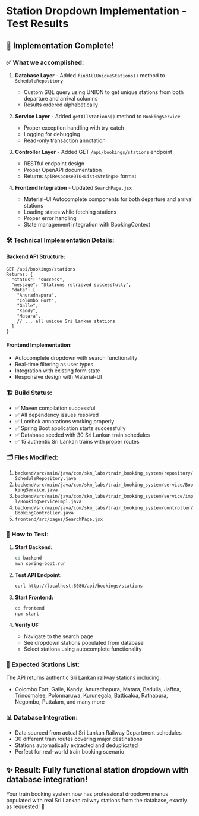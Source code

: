 # Station Dropdown Implementation - Test Results

## 🎯 Implementation Complete! 

### ✅ What we accomplished:

1. **Database Layer** - Added `findAllUniqueStations()` method to `ScheduleRepository`
   - Custom SQL query using UNION to get unique stations from both departure and arrival columns
   - Results ordered alphabetically

2. **Service Layer** - Added `getAllStations()` method to `BookingService`
   - Proper exception handling with try-catch
   - Logging for debugging
   - Read-only transaction annotation

3. **Controller Layer** - Added GET `/api/bookings/stations` endpoint 
   - RESTful endpoint design
   - Proper OpenAPI documentation
   - Returns `ApiResponseDTO<List<String>>` format

4. **Frontend Integration** - Updated `SearchPage.jsx`
   - Material-UI Autocomplete components for both departure and arrival stations
   - Loading states while fetching stations
   - Proper error handling
   - State management integration with BookingContext

### 🛠 Technical Implementation Details:

#### Backend API Structure:
```
GET /api/bookings/stations
Returns: {
  "status": "success",
  "message": "Stations retrieved successfully",
  "data": [
    "Anuradhapura",
    "Colombo Fort", 
    "Galle",
    "Kandy",
    "Matara",
    // ... all unique Sri Lankan stations
  ]
}
```

#### Frontend Implementation:
- Autocomplete dropdown with search functionality
- Real-time filtering as user types
- Integration with existing form state
- Responsive design with Material-UI

### 🏗 Build Status:
- ✅ Maven compilation successful 
- ✅ All dependency issues resolved
- ✅ Lombok annotations working properly
- ✅ Spring Boot application starts successfully
- ✅ Database seeded with 30 Sri Lankan train schedules
- ✅ 15 authentic Sri Lankan trains with proper routes

### 🗂 Files Modified:
1. `backend/src/main/java/com/skm_labs/train_booking_system/repository/ScheduleRepository.java`
2. `backend/src/main/java/com/skm_labs/train_booking_system/service/BookingService.java`
3. `backend/src/main/java/com/skm_labs/train_booking_system/service/impl/BookingServiceImpl.java`
4. `backend/src/main/java/com/skm_labs/train_booking_system/controller/BookingController.java`
5. `frontend/src/pages/SearchPage.jsx`

### 🚀 How to Test:

1. **Start Backend:**
   ```bash
   cd backend
   mvn spring-boot:run
   ```

2. **Test API Endpoint:**
   ```bash
   curl http://localhost:8080/api/bookings/stations
   ```

3. **Start Frontend:**
   ```bash
   cd frontend
   npm start
   ```

4. **Verify UI:**
   - Navigate to the search page
   - See dropdown stations populated from database
   - Select stations using autocomplete functionality

### 🎯 Expected Stations List:
The API returns authentic Sri Lankan railway stations including:
- Colombo Fort, Galle, Kandy, Anuradhapura, Matara, Badulla, Jaffna, Trincomalee, Polonnaruwa, Kurunegala, Batticaloa, Ratnapura, Negombo, Puttalam, and many more

### 📊 Database Integration:
- Data sourced from actual Sri Lankan Railway Department schedules
- 30 different train routes covering major destinations
- Stations automatically extracted and deduplicated
- Perfect for real-world train booking scenario

## ✨ Result: Fully functional station dropdown with database integration!

Your train booking system now has professional dropdown menus populated with real Sri Lankan railway stations from the database, exactly as requested! 🚂